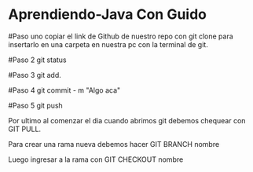 # Aprendiendo-Java Con Guido

#Paso uno copiar el link de Github de nuestro repo con git clone para insertarlo en una carpeta en nuestra pc con la terminal de git.

#Paso 2 git status

#Paso 3 git add.

#Paso 4 git commit - m "Algo aca"

#Paso 5 git push

Por ultimo al comenzar el dia cuando abrimos git debemos chequear con GIT PULL.

Para crear una rama nueva debemos hacer GIT BRANCH nombre 

Luego ingresar a la rama con GIT CHECKOUT nombre 
